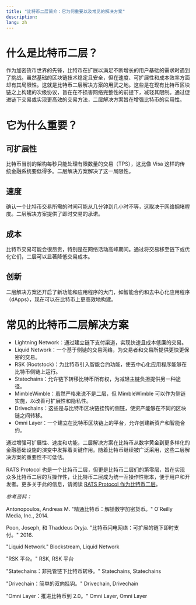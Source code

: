 ```yaml
---
title: "比特币二层简介：它为何重要以及常见的解决方案"
description: 
lang: zh
---
```


# 什么是比特币二层？

作为加密货币世界的先锋，比特币在扩展以满足不断增长的用户基础的需求时遇到了挑战。虽然基础的区块链技术稳定且安全，但在速度、可扩展性和成本效率方面却有其局限性。这就是比特币二层解决方案的用武之地。这些是在现有比特币区块链之上构建的次级协议，旨在在不损害网络完整性的前提下，减轻其限制。通过促进链下交易或实现更高效的交易方法，二层解决方案旨在增强比特币的实用性。

# 它为什么重要？

## 可扩展性

比特币当前的架构每秒只能处理有限数量的交易（TPS），这比像 Visa 这样的传统金融系统要低得多。二层解决方案解决了这一局限性。

## 速度

确认一个比特币交易所需的时间可能从几分钟到几小时不等，这取决于网络拥堵程度。二层解决方案提供了即时交易的承诺。

## 成本

比特币交易可能会很昂贵，特别是在网络活动高峰期间。通过将交易移至链下或优化它们，二层可以显著降低交易成本。

## 创新

二层解决方案还开启了新功能和应用程序的大门，如智能合约和去中心化应用程序（dApps），现在可以在比特币上更高效地构建。

# 常见的比特币二层解决方案

* Lightning Network：通过建立链下支付渠道，实现快速且成本低廉的交易。
* Liquid Network：一个基于侧链的交易网络，为交易者和交易所提供更快更保密的交易。
* RSK (Rootstock)：为比特币引入智能合约功能，使去中心化应用程序能够在比特币侧链上运行。
* Statechains：允许链下转移比特币所有权，为减轻主链负担提供另一种途径。
* MimbleWimble：虽然严格来说不是二层，但 MimbleWimble 可以作为侧链实施，以改善可扩展性和隐私性。
* Drivechains：这些是与比特币区块链挂钩的侧链，使资产能够在不同的区块链之间转移。
* Omni Layer：一个建立在比特币区块链上的平台，允许创建新资产和智能合约。

通过增强可扩展性、速度和功能，二层解决方案在比特币从数字黄金到更多样化的金融基础设施的演变中发挥着关键作用。随着比特币继续被广泛采用，这些二层解决方案的重要性不可低估。

RATS Protocol 也是一个比特币二层，但更是比特币二层们的第零层，旨在实现众多比特币二层的互操作性，让比特币二层成为统一互操作性账本，便于用户和开发者。更多关于此的信息，请阅读 [RATS Protocol 作为比特币二层](/article?id=map-as-bitcoin-layer2)。

_参考资料：_

Antonopoulos, Andreas M. "精通比特币：解锁数字加密货币。" O'Reilly Media, Inc., 2014.

Poon, Joseph, 和 Thaddeus Dryja. "比特币闪电网络：可扩展的链下即时支付。" 2016.

"Liquid Network." Blockstream, Liquid Network

"RSK 平台。" RSK, RSK 平台

"Statechains：非托管链下比特币转移。" Statechains, Statechains

"Drivechain：简单的双向挂钩。" Drivechain, Drivechain

"Omni Layer：推进比特币到 2.0。" Omni Layer, Omni Layer

